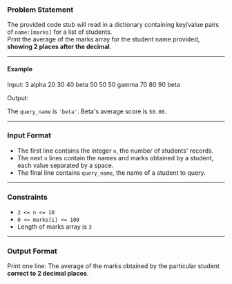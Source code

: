 ### Problem Statement

The provided code stub will read in a dictionary containing key/value pairs of `name:[marks]` for a list of students.  
Print the average of the marks array for the student name provided, **showing 2 places after the decimal**.

---

#### Example

Input:
3
alpha 20 30 40
beta 50 50 50
gamma 70 80 90
beta

Output:

The `query_name` is `'beta'`. Beta's average score is `50.00`.

---

### Input Format

- The first line contains the integer `n`, the number of students' records.  
- The next `n` lines contain the names and marks obtained by a student, each value separated by a space.  
- The final line contains `query_name`, the name of a student to query.

---

### Constraints

- `2 <= n <= 10`  
- `0 <= marks[i] <= 100`  
- Length of marks array is `3`

---

### Output Format

Print one line: The average of the marks obtained by the particular student **correct to 2 decimal places**.
